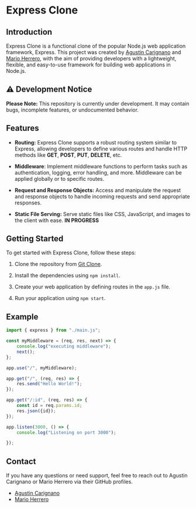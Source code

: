 # Express Clone

## Introduction

Express Clone is a functional clone of the popular Node.js web application framework, Express. This project was created by [Agustin Carignano](https://github.com/AgustinCarignano) and [Mario Herrero](https://github.com/GrumpyArdias), with the aim of providing developers with a lightweight, flexible, and easy-to-use framework for building web applications in Node.js.

## ⚠️ Development Notice

**Please Note:** This repository is currently under development. It may contain bugs, incomplete features, or undocumented behavior.

## Features

- **Routing:** Express Clone supports a robust routing system similar to Express, allowing developers to define various routes and handle HTTP methods like **GET**, **POST**, **PUT**, **DELETE**, etc.

- **Middleware**: Implement middleware functions to perform tasks such as authentication, logging, error handling, and more. Middleware can be applied globally or to specific routes.

- **Request and Response Objects:** Access and manipulate the request and response objects to handle incoming requests and send appropriate responses.

- **Static File Serving:** Serve static files like CSS, JavaScript, and images to the client with ease. **IN PROGRESS**

## Getting Started

To get started with Express Clone, follow these steps:

1. Clone the repository from [Git Clone](https://github.com/GrumpyArdias/express-clone).

2. Install the dependencies using `npm install`.

3. Create your web application by defining routes in the `app.js` file.

4. Run your application using `npm start`.

## Example

```javascript
import { express } from "./main.js";

const myMiddleware = (req, res, next) => {
    console.log("executing middleware");
    next();
};

app.use("/", myMiddleware);

app.get("/", (req, res) => {
    res.send("Hello World!");
});

app.get("/:id", (req, res) => {
    const id = req.params.id;
    res.json({id});
});

app.listen(3000, () => {
    console.log("Listening on port 3000");

});

 ```

## Contact

If you have any questions or need support, feel free to reach out to Agustin Carignano or Mario Herrero via their GitHub profiles.

- [Agustin Carignano](https://github.com/AgustinCarignano) 
- [Mario Herrero](https://github.com/GrumpyArdias)